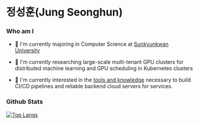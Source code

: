 # 정성훈(Jung Seonghun)

### Who am I
- 🌱 I'm currently majoring in Computer Science at [Sunkyunkwan University](https://sw.skku.edu/eng_sw/index.do)

- 🔭 I'm currently researching large-scale multi-tenant GPU clusters for distributed machine learning and GPU scheduling in Kubernetes clusters

- 🤔 I'm currently interested in the [tools and knowledge](https://github.com/SincerityHun/Deep_Plant1_Final) necessary to build CI/CD pipelines and reliable backend cloud servers for services. 



### Github Stats
[![Top Langs](https://github-readme-stats.vercel.app/api/top-langs/?username=SincerityHun)](https://github.com/SincerityHun)
<!--
**SincerityHun/SincerityHun** is a ✨ _special_ ✨ repository because its `README.md` (this file) appears on your GitHub profile.

Here are some ideas to get you started:

- 🔭 I’m currently working on ...
- 🌱 I’m currently learning ...
- 👯 I’m looking to collaborate on ...
- 🤔 I’m looking for help with ...
- 💬 Ask me about ...
- 📫 How to reach me: ...
- 😄 Pronouns: ...
- ⚡ Fun fact: ...
-->
